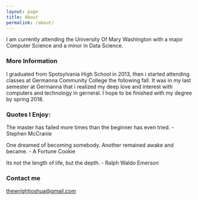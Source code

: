 ```yaml
---
layout: page
title: About
permalink: /about/
---
```


I am currently attending the University Of Mary Washington with a major Computer Science and a minor in Data Science.

### More Information

I graduated from Spotsylvania High School in 2013, then i started attending classes at Germanna Community College the following fall. It was in my last semester at Germanna that i realized my deep love and interest with computers and technology in gerneral. I hope to be finished with my degree by spring 2018.



### Quotes I Enjoy:

The master has failed more times than the beginner has even tried.    - Stephen McCranie

One dreamed of becoming somebody. Another remained awake and became.    - A Fortune Cookie

Its not the length of life, but the depth.    - Ralph Waldo Emerson

### Contact me

[thewrightjoshua@gmail.com](mailto:thewrightjoshua@gmail.com)
